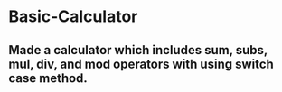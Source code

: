 # Basic-Calculator

## Made a calculator which includes sum, subs, mul, div, and mod operators with using switch case method.
